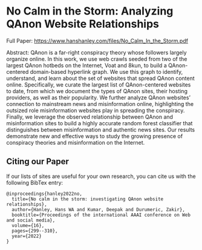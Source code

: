 # No Calm in the Storm: Analyzing QAnon Website Relationships

Full Paper: https://www.hanshanley.com/files/No_Calm_In_the_Storm.pdf

Abstract: QAnon is a far-right conspiracy theory whose followers largely organize online. In this work, we use web crawls seeded from two of the largest QAnon hotbeds on the Internet, Voat and 8kun, to build a QAnon-centered domain-based hyperlink graph. We use this graph to identify, understand, and learn about the set of websites that spread QAnon content online. Specifically, we curate the largest list of QAnon-centered websites to date, from which we document the types of QAnon sites, their hosting providers, as well as their popularity. We further analyze QAnon websites’ connection to mainstream news and misinformation online, highlighting the outsized role misinformation websites play in spreading the conspiracy. Finally, we leverage the observed relationship between QAnon and misinformation sites to build a highly accurate random forest classifier that distinguishes between misinformation and authentic news sites. Our results demonstrate new and effective ways to study the growing presence of conspiracy theories and misinformation on the Internet.


## Citing our Paper

If our lists of sites are useful for your own research, you can cite us with the following BibTex entry:

```
@inproceedings{hanley2022no,
  title={No calm in the storm: investigating QAnon website relationships},
  author={Hanley, Hans WA and Kumar, Deepak and Durumeric, Zakir},
  booktitle={Proceedings of the international AAAI conference on Web and social media},
  volume={16},
  pages={299--310},
  year={2022}
}
```
